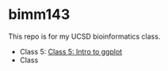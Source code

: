 # bimm143
This repo is for my UCSD bioinformatics class. 

- Class 5: [Class 5: Intro to ggplot](Class5/Class5.pdf)
- Class
